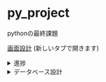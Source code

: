 # py_project
pythonの最終課題

<a target="_blank" href="https://xd.adobe.com/view/e44c6bd4-8b96-472d-8b65-f82c0044b3ba-b11f/">画面設計</a>
(新しいタブで開きます)

<details>
<summary>進捗</summary>

### 07/06
* セッションの追加

### 07/05
* 一覧機能完成
* 部分一致検索作成
* 図書の詳細情報の表示画面作成

### 07/03
* booksテーブルとuesr_bookテーブルのsql文作成
* ログイン後のトップ画面作成
* 一覧機能作成開始

<details>
<summary>6月までの進捗</summary>

### 06/29
* usersテーブルのsql文作成
* 新規登録画面の調整
* ログイン画面作成
* 新規登録・ログイン完成(?)
* 画面設計(XD)の調整

### 06/28
* トップ画面作成
* 新規登録画面作成
* データベース設計開始

### 06/22
* ログイン後の画面設計
  * トップ画面
  * 図書一覧画面
  * キーワード検索

### 06/21
* 空ファイルのpush
* ログインと新規登録の画面設計

### 06/13
* リポジトリの作成
* 画面設計開始(XD)

</details>
</details>

<details>
<summary>データベース設計</summary>

### テーブル

---

#### users

ユーザの登録、参照

|カラム名|データ型|
|----|----|
|user_id|SERIAL|
|name|VARCHAR(256)|
|birth|VARCHER(8)|
|hashed_password|VARCHAR(64)|
|salt|VARCHAR(30)|
|current_books_borrowed|INTEGER|

※パスワードはハッシュ化済み

<details>
<summary>sql文</summary>

CREATE TABLE users (
  user_id SERIAL PRIMARY KEY,
  name VARCHAR(256),
  birth VARCHAR(8),
  hashed_password VARCHAR(64),
  salt VARCHAR(30),
  current_books_borrowed INTEGER
);
</details>

---

#### books

図書の登録、参照

|カラム名|データ型|
|----|----|
|book_id|SERIAL|
|isbn|INTEGER|
|title|VARCHAR(256)|
|author|VARCHAR(256)|
|publisher|VARCHAR(256)|

<details>
<summary>sql文</summary>

CREATE TABLE books (
  book_id SERIAL PRIMARY KEY,
  isbn INTEGER,
  title VARCHAR(256),
  author VARCHAR(256),
  publisher VARCHAR(256)
);
</details>

---

#### user_book

ユーザ図書関連

|カラム名|データ型|
|----|----|
|user_book_id|SERIAL|
|user_id|INTEGER|
|book_id|INTEGER|
|borrowed_time|TIMESTAMP|
|returned_time|TIMESTAMP|
|review|VARCHAR(256)|

<details>
<summary>sql文</summary>

CREATE TABLE user_book (
  user_book_id SERIAL PRIMARY KEY,
  user_id INTEGER,
  book_id INTEGER,
  borrowed_time TIMESTAMP,
  returned_time TIMESTAMP,
  review VARCHAR(256)
);
</details>

---

<details>
<summary>メモ</summary>

##### ユーザ登録・ログイン
授業資料参照。

##### 借りる
`user_bookテーブル`からbook_idで検索し、borrowed_timeが最新のデータを抽出する。
以下の条件を満たすときに、本を借りることができる。
* returned_timeに値が入っている
* `usersテーブル`のcurrent_books_borrowedが5未満

###### 操作
* user_bookテーブル
borrowed_timeにtimestampを入れ、returned_timeはnullでレコード追加

* usersテーブル
current_books_borrowedを+1する。

##### 返す
`user_bookテーブル`からuser_id,book_idで検索し、borrowed_timeが最新のデータを抽出する。
returned_timeに値が入っていないときにその本を返すことができる。

##### 操作

* user_bookテーブル
returned_timeにtimestampを入れてレコード更新

* usersテーブル
current_books_borrowedを-1する。

##### キーワード検索
`bookテーブル`からtitleを部分検索する。
</details>


</details>